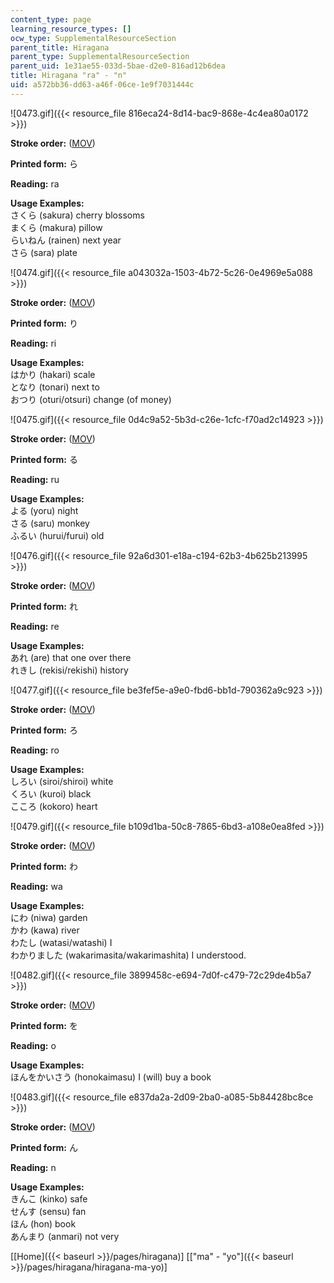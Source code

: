 ```yaml
---
content_type: page
learning_resource_types: []
ocw_type: SupplementalResourceSection
parent_title: Hiragana
parent_type: SupplementalResourceSection
parent_uid: 1e31ae55-033d-5bae-d2e0-816ad12b6dea
title: Hiragana "ra" - "n"
uid: a572bb36-dd63-a46f-06ce-1e9f7031444c
---
```


![0473.gif]({{< resource_file 816eca24-8d14-bac9-868e-4c4ea80a0172 >}})

**Stroke order:** ([MOV](http://www.archive.org/download/MITRES21F.01S10_HIRAGANA_CHARACTERS/0473.mov))

**Printed form:** ら

**Reading:** ra

**Usage Examples:**  
さくら (sakura) cherry blossoms  
まくら (makura) pillow  
らいねん (rainen) next year  
さら (sara) plate

![0474.gif]({{< resource_file a043032a-1503-4b72-5c26-0e4969e5a088 >}})

**Stroke order:** ([MOV](http://www.archive.org/download/MITRES21F.01S10_HIRAGANA_CHARACTERS/0474.mov))

**Printed form:** り

**Reading:** ri

**Usage Examples:**  
はかり (hakari) scale  
となり (tonari) next to  
おつり (oturi/otsuri) change (of money)

![0475.gif]({{< resource_file 0d4c9a52-5b3d-c26e-1cfc-f70ad2c14923 >}})

**Stroke order:** ([MOV](http://www.archive.org/download/MITRES21F.01S10_HIRAGANA_CHARACTERS/0475.mov))

**Printed form:** る

**Reading:** ru

**Usage Examples:**  
よる (yoru) night  
さる (saru) monkey  
ふるい (hurui/furui) old

![0476.gif]({{< resource_file 92a6d301-e18a-c194-62b3-4b625b213995 >}})

**Stroke order:** ([MOV](http://www.archive.org/download/MITRES21F.01S10_HIRAGANA_CHARACTERS/0476.mov))

**Printed form:** れ

**Reading:** re

**Usage Examples:**  
あれ (are) that one over there  
れきし (rekisi/rekishi) history

![0477.gif]({{< resource_file be3fef5e-a9e0-fbd6-bb1d-790362a9c923 >}})

**Stroke order:** ([MOV](http://www.archive.org/download/MITRES21F.01S10_HIRAGANA_CHARACTERS/0477.mov))

**Printed form:** ろ

**Reading:** ro

**Usage Examples:**  
しろい (siroi/shiroi) white  
くろい (kuroi) black  
こころ (kokoro) heart

![0479.gif]({{< resource_file b109d1ba-50c8-7865-6bd3-a108e0ea8fed >}})

**Stroke order:** ([MOV](http://www.archive.org/download/MITRES21F.01S10_HIRAGANA_CHARACTERS/0479.mov))

**Printed form:** わ

**Reading:** wa

**Usage Examples:**  
にわ (niwa) garden  
かわ (kawa) river  
わたし (watasi/watashi) I  
わかりました (wakarimasita/wakarimashita) I understood.

![0482.gif]({{< resource_file 3899458c-e694-7d0f-c479-72c29de4b5a7 >}})

**Stroke order:** ([MOV](http://www.archive.org/download/MITRES21F.01S10_HIRAGANA_CHARACTERS/0482.ogv))

**Printed form:** を

**Reading:** o

**Usage Examples:**  
ほんをかいさう (honokaimasu) I (will) buy a book

![0483.gif]({{< resource_file e837da2a-2d09-2ba0-a085-5b84428bc8ce >}})

**Stroke order:** ([MOV](http://www.archive.org/download/MITRES21F.01S10_HIRAGANA_CHARACTERS/0483.mov))

**Printed form:** ん

**Reading:** n

**Usage Examples:**  
きんこ (kinko) safe  
せんす (sensu) fan  
ほん (hon) book  
あんまり (anmari) not very

  
\[[Home]({{< baseurl >}}/pages/hiragana)\] \[["ma" - "yo"]({{< baseurl >}}/pages/hiragana/hiragana-ma-yo)\]